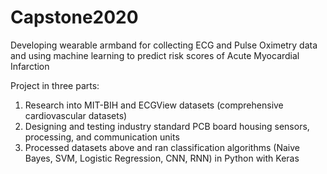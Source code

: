 # Capstone2020

Developing wearable armband for collecting ECG and Pulse Oximetry data and using machine learning to predict risk scores of Acute Myocardial Infarction

Project in three parts:
  1. Research into MIT-BIH and ECGView datasets (comprehensive cardiovascular datasets)
  2. Designing and testing industry standard PCB board housing sensors, processing, and communication units
  3. Processed datasets above and ran classification algorithms (Naive Bayes, SVM, Logistic Regression, CNN, RNN) in Python with Keras
  
